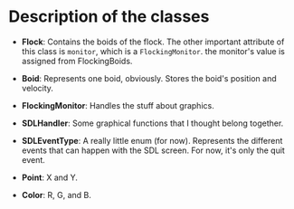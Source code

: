 
# Description of the classes

- **Flock**: Contains the boids of the flock. The other important attribute of this class is ```monitor```, which is a ```FlockingMonitor```. the monitor's value is assigned from FlockingBoids.

- **Boid**: Represents one boid, obviously. Stores the boid's position and velocity.

- **FlockingMonitor**: Handles the stuff about graphics.

- **SDLHandler**: Some graphical functions that I thought belong together.

- **SDLEventType**: A really little enum (for now). Represents the different events that can happen with the SDL screen. For now, it's only the quit event.

- **Point**: X and Y.

- **Color**: R, G, and B.
